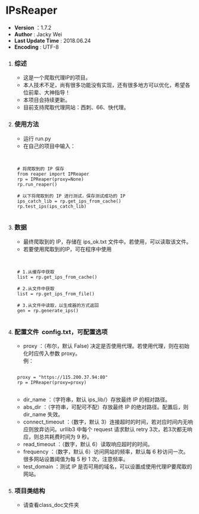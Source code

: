 # IPsReaper

* __Version__ ：1.7.2
* __Author__ : Jacky Wei  
* __Last Update Time__ : 2018.06.24
* __Encoding__ : UTF-8


1. ### 综述
    * 这是一个爬取代理IP的项目。  
    * 本人技术不足，尚有很多功能没有实现，还有很多地方可以优化，希望各位前辈、大神指导！  
    * 本项目会持续更新。  
    * 目前支持爬取代理网站：西刺、66、快代理。

2. ### 使用方法
    * 运行 run.py
    * 在自己的项目中输入：  
    <pre><code>
    
    # 将爬取到的 IP 保存
    from reaper import IPReaper
    rp = IPReaper(proxy=None)
    rp.run_reaper()
    
    # 以下将爬取到的 IP 进行测试，保存测试成功的 IP
    ips_catch_lib = rp.get_ips_from_cache()
    rp.test_ips(ips_catch_lib)
    </code></pre>

3. ### 数据
    * 最终爬取到的 IP，存储在 ips_ok.txt 文件中。若使用，可以读取该文件。
    * 若要使用爬取到的IP，可在程序中使用
    <pre><code>
    
    # 1.从缓存中获取
    list = rp.get_ips_from_cache()
    
    # 2.从文件中获取
    list = rp.get_ips_from_file()
    
    # 3.从文件中读取，以生成器的方式返回
    gen = rp.generate_ips()
    </code></pre>
4. ### 配置文件  **config.txt，可配置选项**

    * proxy ：（布尔，默认 False) 决定是否使用代理。若使用代理，则在初始化时应传入参数 proxy。  
                例：  
    <pre><code>
    proxy = "https://115.200.37.94:80"  
    rp = IPReaper(proxy=proxy)  
    </code></pre>
    * dir_name ：（字符串，默认 ips_lib/）存放最终 IP 的相对路径。  
    * abs_dir ：（字符串，可配可不配）存放最终 IP 的绝对路径。配置后，则 dir_name 失效。  
    * connect_timeout ：（数字，默认 3）连接超时的时间，若对应时间内无响应则放弃访问。urllib3 中每个 request 请求默认 retry 3次，若3次都无响应，则总共耗费时间为 9 秒。
    * read_timeout ：（数字，默认 6）读取响应超时的时间。
    * frequency ：（数字，默认 6）访问网站的频率，默认每 6 秒访问一次。很多网站设置阈值为每 5 秒 1 次，注意频率。  
    * test_domain ：测试 IP 是否可用的域名，可以设置成使用代理IP要爬取的网站。
5. ### 项目类结构  
    * 请查看class_doc文件夹
